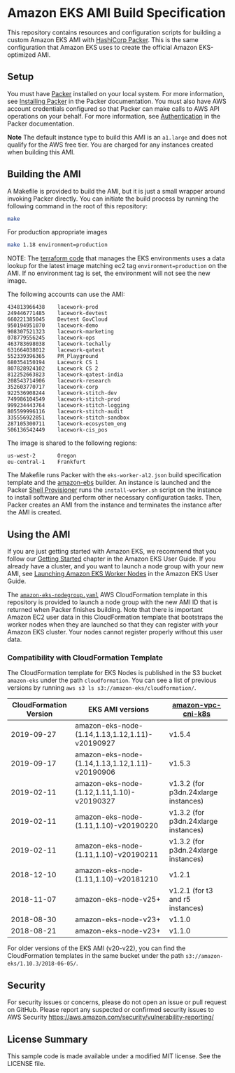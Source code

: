 # Amazon EKS AMI Build Specification

This repository contains resources and configuration scripts for building a
custom Amazon EKS AMI with [HashiCorp Packer](https://www.packer.io/). This is
the same configuration that Amazon EKS uses to create the official Amazon
EKS-optimized AMI.

## Setup

You must have [Packer](https://www.packer.io/) installed on your local system.
For more information, see [Installing Packer](https://www.packer.io/docs/install/index.html)
in the Packer documentation. You must also have AWS account credentials
configured so that Packer can make calls to AWS API operations on your behalf.
For more information, see [Authentication](https://www.packer.io/docs/builders/amazon.html#specifying-amazon-credentials)
in the Packer documentation.

**Note**
The default instance type to build this AMI is an `a1.large` and does not
qualify for the AWS free tier. You are charged for any instances created
when building this AMI.

## Building the AMI

A Makefile is provided to build the AMI, but it is just a small wrapper around
invoking Packer directly. You can initiate the build process by running the
following command in the root of this repository:

```bash
make
```

For production appropriate images
```bash
make 1.18 environment=production
```

NOTE: The [terraform code](https://github.com/lacework/terraform/tree/master/eks/) that manages the EKS environments uses a data lookup for the latest image matching ec2 tag `environment=production` on the AMI. If no environment tag is set, the environment will not see the new image.

The following accounts can use the AMI:

```
434813966438	lacework-prod
249446771485	lacework-devtest
660221385045	Devtest GovCloud
950194951070	lacework-demo
908307521323	lacework-marketing
078779556245	lacework-ops
463783698038	lacework-techally
631664038012	lacework-qatest
552339396365	PM_Playground
680354150194	Lacework CS 1
807828924102	Lacework CS 2
812252663823	lacework-qatest-india
208543714906	lacework-research
352603770717	lacework-corp
922536908244	lacework-stitch-dev
749986104549	lacework-stitch-prod
999234443764	lacework-stitch-logging
805599996116	lacework-stitch-audit
335556922851	lacework-stitch-sandbox
287105300711	lacework-ecosystem_eng
506136542449	lacework-cis_pos
```

The image is shared to the following regions:

```
us-west-2       Oregon
eu-central-1    Frankfurt
```

The Makefile runs Packer with the `eks-worker-al2.json` build specification
template and the [amazon-ebs](https://www.packer.io/docs/builders/amazon-ebs.html)
builder. An instance is launched and the Packer [Shell
Provisioner](https://www.packer.io/docs/provisioners/shell.html) runs the
`install-worker.sh` script on the instance to install software and perform other
necessary configuration tasks.  Then, Packer creates an AMI from the instance
and terminates the instance after the AMI is created.

## Using the AMI

If you are just getting started with Amazon EKS, we recommend that you follow
our [Getting Started](https://docs.aws.amazon.com/eks/latest/userguide/getting-started.html)
chapter in the Amazon EKS User Guide. If you already have a cluster, and you
want to launch a node group with your new AMI, see [Launching Amazon EKS Worker
Nodes](https://docs.aws.amazon.com/eks/latest/userguide/launch-workers.html)
in the Amazon EKS User Guide.

The [`amazon-eks-nodegroup.yaml`](amazon-eks-nodegroup.yaml) AWS CloudFormation
template in this repository is provided to launch a node group with the new AMI
ID that is returned when Packer finishes building. Note that there is important
Amazon EC2 user data in this CloudFormation template that bootstraps the worker
nodes when they are launched so that they can register with your Amazon EKS
cluster. Your nodes cannot register properly without this user data.

### Compatibility with CloudFormation Template

The CloudFormation template for EKS Nodes is published in the S3 bucket
`amazon-eks` under the path `cloudformation`. You can see a list of previous
versions by running `aws s3 ls s3://amazon-eks/cloudformation/`.

| CloudFormation Version | EKS AMI versions                           | [amazon-vpc-cni-k8s](https://github.com/aws/amazon-vpc-cni-k8s/releases) |
| ---------------------- | ------------------------------------------ | -------------------- |
| 2019-09-27             | amazon-eks-node-(1.14,1.13,1.12,1.11)-v20190927 | v1.5.4
| 2019-09-17             | amazon-eks-node-(1.14,1.13,1.12,1.11)-v20190906 | v1.5.3
| 2019-02-11             | amazon-eks-node-(1.12,1.11,1.10)-v20190327 | v1.3.2 (for p3dn.24xlarge instances) |
| 2019-02-11             | amazon-eks-node-(1.11,1.10)-v20190220      | v1.3.2 (for p3dn.24xlarge instances) |
| 2019-02-11             | amazon-eks-node-(1.11,1.10)-v20190211      | v1.3.2 (for p3dn.24xlarge instances) |
| 2018-12-10             | amazon-eks-node-(1.11,1.10)-v20181210      | v1.2.1 |
| 2018-11-07             | amazon-eks-node-v25+                       | v1.2.1 (for t3 and r5 instances) |
| 2018-08-30             | amazon-eks-node-v23+                       | v1.1.0 |
| 2018-08-21             | amazon-eks-node-v23+                       | v1.1.0 |

For older versions of the EKS AMI (v20-v22), you can find the CloudFormation
templates in the same bucket under the path `s3://amazon-eks/1.10.3/2018-06-05/`.

## Security

For security issues or concerns, please do not open an issue or pull request on GitHub. Please report any suspected or confirmed security issues to AWS Security https://aws.amazon.com/security/vulnerability-reporting/

## License Summary

This sample code is made available under a modified MIT license. See the LICENSE file.
